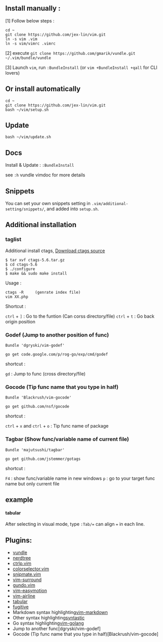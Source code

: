 ## Install manually :

[1] Follow below steps :

    cd ~
    git clone https://github.com/jex-lin/vim.git
    ln -s vim .vim
    ln -s vim/vimrc .vimrc

[2] execute `git clone https://github.com/gmarik/vundle.git ~/.vim/bundle/vundle`

[3] Launch `vim`, run `:BundleInstall` (or `vim +BundleInstall +qall` for CLI lovers)

## Or install automatically

    cd ~
    git clone https://github.com/jex-lin/vim.git
    bash ~/vim/setup.sh

## Update

    bash ~/vim/update.sh

## Docs

Install & Update : `:BundleInstall`

see `:h` vundle vimdoc for more details

## Snippets

You can set your own snippets setting in `.vim/additional-setting/snippets/`, and added into `setup.sh`.

## Additional installation

### taglist

Additional install ctags, [Download ctags source](http://ctags.sourceforge.net/)

    $ tar xvf ctags-5.6.tar.gz
    $ cd ctags-5.6
    $ ./configure
    $ make && sudo make install

Usage :

    ctags -R     (genrate index file)
    vim XX.php

Shortcut :

`ctrl` + `]` : Go to the funtion (Can corss directory/file)
`ctrl` + `t` : Go back origin position

### Godef (Jump to another position of func)

    Bundle 'dgryski/vim-godef'

    go get code.google.com/p/rog-go/exp/cmd/godef

shortcut :

`gd` : Jump to func (cross directory/file)

### Gocode (Tip func name that you type in half)

    Bundle 'Blackrush/vim-gocode'

    go get github.com/nsf/gocode

shortcut :

`ctrl` + `x` and `ctrl` + `o` : Tip func name of package

### Tagbar (Show func/variable name of current file)

    Bundle 'majutsushi/tagbar'

    go get github.com/jstemmer/gotags

shortcut :

`F4` : show func/variable name in new windows
`p` :  go to your target func name but only current file

## example

#### tabular

After selecting in visual mode, type `:Tab/=` can align `=` in each line.

## Plugins:

* [vundle](https://github.com/gmarik/vundle)
* [nerdtree](https://github.com/scrooloose/nerdtree)
* [ctrlp.vim](https://github.com/kien/ctrlp.vim)
* [colorselector.vim](https://github.com/c9s/colorselector.vim)
* [snipmate.vim](https://github.com/msanders/snipmate.vim)
* [vim-surround](https://github.com/tpope/vim-surround)
* [gundo.vim](https://github.com/sjl/gundo.vim)
* [vim-easymotion](https://github.com/Lokaltog/vim-easymotion)
* [vim-airline](https://github.com/bling/vim-airline)
* [tabular](https://github.com/godlygeek/tabular)
* [fugitive](https://github.com/tpope/vim-fugitive)
* Markdown syntax highlighting[vim-markdown](https://github.com/plasticboy/vim-markdown.git)
* Other syntax highlighting[syntastic](https://github.com/scrooloose/syntastic.git)
* Go syntax highlighting[vim-golang](https://github.com/jnwhiteh/vim-golang.git)
* Jump to another func[dgryski/vim-godef]
* Gocode (Tip func name that you type in half)[Blackrush/vim-gocode]
